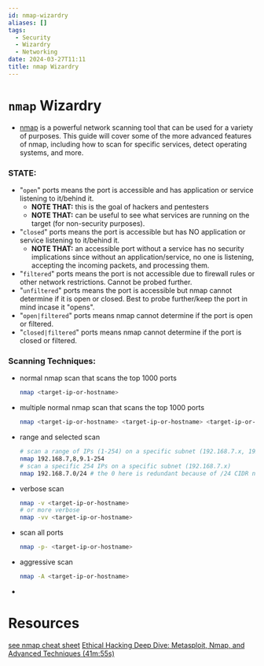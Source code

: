 ```yaml
---
id: nmap-wizardry
aliases: []
tags:
  - Security
  - Wizardry
  - Networking
date: 2024-03-27T11:11
title: nmap Wizardry
---
```

<!-- 2024-03-27-1111 (March 27, 2024 11:11 AM) -->
	
# `nmap` Wizardry
- [nmap](https://nmap.org/) is a powerful network scanning tool that can be used for a variety of purposes. This guide will cover some of the more advanced features of nmap, including how to scan for specific services, detect operating systems, and more.

### STATE:
- "`open`" ports means the port is accessible and has application or service listening to it/behind it.
  - **NOTE THAT:** this is the goal of hackers and pentesters
  - **NOTE THAT:** can be useful to see what services are running on the target (for non-security purposes).
- "`closed`" ports means the port is accessible but has NO application or service listening to it/behind it.
  - **NOTE THAT:** an accessible port without a service has no security implications since without an application/service, no one is listening, accepting the incoming packets, and processing them.
- "`filtered`" ports means the port is not accessible due to firewall rules or other network restrictions. Cannot be probed further.
- "`unfiltered`" ports means the port is accessible but nmap cannot determine if it is open or closed. Best to probe further/keep the port in mind incase it "opens".
- "`open|filtered`" ports means nmap cannot determine if the port is open or filtered.
- "`closed|filtered`" ports means nmap cannot determine if the port is closed or filtered.

### Scanning Techniques:
- normal nmap scan that scans the top 1000 ports
  ```bash
  nmap <target-ip-or-hostname>
  ```
- multiple normal nmap scan that scans the top 1000 ports
  ```bash
  nmap <target-ip-or-hostname> <target-ip-or-hostname> <target-ip-or-hostname>
  ```
- range and selected scan
  ```bash
  # scan a range of IPs (1-254) on a specific subnet (192.168.7.x, 192.168.8.x, 192.168.9.x)
  nmap 192.168.7,8,9.1-254
  # scan a specific 254 IPs on a specific subnet (192.168.7.x)
  nmap 192.168.7.0/24 # the 0 here is redundant because of /24 CIDR notation
  ```
- verbose scan
  ```bash
  nmap -v <target-ip-or-hostname>
  # or more verbose
  nmap -vv <target-ip-or-hostname>
  ```
- scan all ports
  ```bash
  nmap -p- <target-ip-or-hostname>
  ```
- aggressive scan
  ```bash
  nmap -A <target-ip-or-hostname>
  ```
- 

# Resources
[see nmap cheat sheet](./nmap-cheat-sheet-output.txt)
[Ethical Hacking Deep Dive: Metasploit, Nmap, and Advanced Techniques (41m:55s)](https://www.youtube.com/watch?v=Ft6tLATCIVQ)
